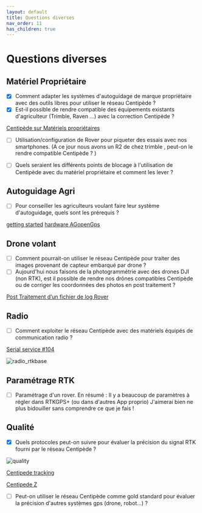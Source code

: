 ```yaml
---
layout: default
title: Questions diverses
nav_order: 11
has_children: true
---
```


# Questions diverses

## Matériel Propriétaire

- [x] Comment adapter les systèmes d'autoguidage de marque propriétaire avec des outils libres pour utiliser le réseau Centipède ?
- [x] Est-il possible de rendre compatible des équipements existants d'agriculteur (Trimble, Raven ...) avec la correction Centipède ?

[Centipède sur Matériels propriétaires](../proprietaire)

- [ ] Utilisation/configuration de Rover pour piqueter des essais avec nos smartphones. (A ce jour nous avons un R2 de chez trimble , peut-on le rendre compatible Centipède ? )
- [ ] Quels seraient les différents points de blocage à l'utilisation de Centipède avec du matériel propriétaire et comment les lever ?


## Autoguidage Agri

- [ ] Pour conseiller les agriculteurs voulant faire leur système d'autoguidage, quels sont les prérequis ? 

[getting started](https://agopengps.discourse.group/c/operations/13)
[hardware AGopenGps](https://agopengps.discourse.group/c/hardware/7)

## Drone volant

- [ ] Comment pourrait-on utiliser le réseau Centipède pour traiter des images provenant de capteur embarqué par drone ?
- [ ] Aujourd'hui nous faisons de la photogrammétrie avec des drones DJI (non RTK), est il possible de rendre nos drônes compatibles Centipède ou de corriger les coordonnées des photos en post traitement ?

[Post Traitement d’un fichier de log Rover](../ppk)


## Radio

- [ ] Comment exploiter le réseau Centipède avec des matériels équipés de communication radio ?

[Serial service #104](https://github.com/Stefal/rtkbase/pull/104)

![radio_rtkbase](https://user-images.githubusercontent.com/6421175/92691911-aaac5300-f343-11ea-913a-06bb4e061846.jpg)

## Paramétrage RTK

- [ ] Paramétrage d'un rover. En résumé : Il y a beaucoup de paramètres à régler dans RTKGPS+ (ou dans d'autres App proprio) J'aimerai bien ne plus bidouiller sans comprendre ce que je fais !

## Qualité

- [x] Quels protocoles peut-on suivre pour évaluer la précision du signal RTK fourni par le réseau Centipède ?

![quality](https://jancelin.github.io/docs-centipedeRTK/assets/images/autre/qualityxzy.png)

[Centipede tracking](http://centipede.fr/index.php/view/embed/?repository=centtest&project=track&layers=B000000TTTTT&bbox=-159446.878983%2C5773299.034967%2C-87213.887264%2C5813199.163726&crs=EPSG%3A3857&layerStyles=llh_view%3Ad%C3%A9faut)

[Centipede Z](http://centipede.fr/index.php/view/embed/?repository=centtest&project=z&layers=B00000FFTTT&bbox=-110198.133641%2C5802606.663514%2C-101169.009676%2C5807594.179609&crs=EPSG%3A3857&layerStyles=pointz_stat_group_z%3Adefault)

- [ ] Peut-on utiliser le réseau Centipède comme gold standard pour évaluer la précision d'autres systèmes gps (drone, robot...) ?





